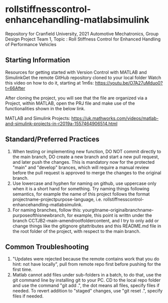 # rollstiffnesscontrol-enhancehandling-matlabsimulink
Repository for Cranfield University, 2021 Automotive Mechatronics, Group Design Project Team 1, Topic : Roll Stiffness Control for Enhanced Handling of Performance Vehicles 

## Starting Information
Resources for getting started with Version Control with MATLAB and SimulinkGet the remote GitHub repository cloned to your local folder
Watch this video on how to do it, starting at 1m6s: https://youtu.be/O7A27uMduo0?t=66After 

After cloning the project, you will see that the file are organized via a Project, within MATLAB, open the  PRJ file and make use of the functionalities shown in the below link.

MATLAB and Simulink Projects: https://uk.mathworks.com/videos/matlab-and-simulink-projects-in-r2019a-1557464906514.html

## Standard/Preferred Practices
1. When testing or implementing new function, DO NOT commit directly to the main branch, DO create a new branch and start a new pull request, and later push the changes. This is mandatory now for the protected "main" and "develop" brances, which will require a manual review before the pull request is approved to merge the changes to the original branch.
2. Use lowercase and hyphen for naming on github, use uppercase only when it is a short hand for something. Try naming things following semantics, for example the name of this project follows the format projectname-projectpurpose-language, i.e. rollstiffnesscontrol-enhancehandling-matlabsimulink.
3. For naming branches, follow this: yourgitname-originalbranchname-purposeofthisnewbranch, for example, this point is writtn under the branch CCTJB2-main-amendrootfoldercontent, and I try to only add or change things like the gitignore gitattributes and this README.md file in the root folder of the project, with respect to the main branch.

## Common Troubleshooting
1. "Updates were rejected because the remote contains work that you do hint: not have locally", pull from remote repo first before pushing for the first time.
2. Matlab cannot add files under sub-folders in a batch, to do that, use the git command line by installing git to your PC. CD to the local repo folder and use the command "git add .", the dot means all files, specify files if needed.
To revert addition to "staged" changes, use "git reset .", specify files if needed.
